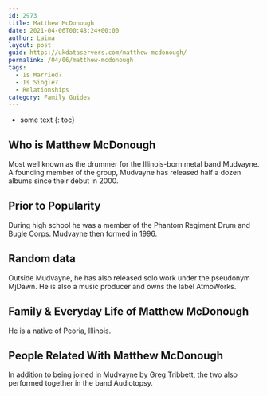 ```yaml
---
id: 2973
title: Matthew McDonough
date: 2021-04-06T00:48:24+00:00
author: Laima
layout: post
guid: https://ukdataservers.com/matthew-mcdonough/
permalink: /04/06/matthew-mcdonough
tags:
  - Is Married?
  - Is Single?
  - Relationships
category: Family Guides
---
```


* some text
{: toc}


## Who is Matthew McDonough
                  
                  
                  
Most well known as the drummer for the Illinois-born metal band Mudvayne. A founding member of the group, Mudvayne has released half a dozen albums since their debut in 2000.
                  
              
            
              
            
                
                
                
## Prior to Popularity
                  
                  
                  
During high school he was a member of the Phantom Regiment Drum and Bugle Corps. Mudvayne then formed in 1996.
                  
              
            
              
            
                
                
                
## Random data
                  
                  
                  
Outside Mudvayne, he has also released solo work under the pseudonym MjDawn. He is also a music producer and owns the label AtmoWorks.
                  
              
            
              
            
                
                
                
## Family & Everyday Life of Matthew McDonough
                  
                  
                  
He is a native of Peoria, Illinois.
                  
              
            
              
            
                
                
                
## People Related With Matthew McDonough
                  
                  
                  
In addition to being joined in Mudvayne by Greg Tribbett, the two also performed together in the band Audiotopsy.
                  
              
            
              
            
                
              
            
              
              
            
            
              
            
          
          
          